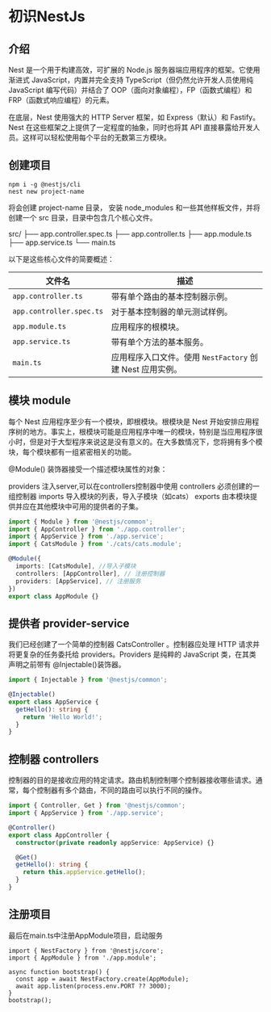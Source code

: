 # 初识NestJs

## 介绍
Nest 是一个用于构建高效，可扩展的 Node.js 服务器端应用程序的框架。它使用渐进式 JavaScript，内置并完全支持 TypeScript（但仍然允许开发人员使用纯 JavaScript 编写代码）并结合了 OOP（面向对象编程），FP（函数式编程）和 FRP（函数式响应编程）的元素。

在底层，Nest 使用强大的 HTTP Server 框架，如 Express（默认）和 Fastify。Nest 在这些框架之上提供了一定程度的抽象，同时也将其 API 直接暴露给开发人员。这样可以轻松使用每个平台的无数第三方模块。

## 创建项目

```
npm i -g @nestjs/cli
nest new project-name
```

将会创建 project-name 目录， 安装 node_modules 和一些其他样板文件，并将创建一个 src 目录，目录中包含几个核心文件。

src/
├── app.controller.spec.ts
├── app.controller.ts
├── app.module.ts
├── app.service.ts
└── main.ts

以下是这些核心文件的简要概述：

| 文件名                    | 描述                                                         |
|-------------------------|------------------------------------------------------------|
| `app.controller.ts`      | 带有单个路由的基本控制器示例。                               |
| `app.controller.spec.ts` | 对于基本控制器的单元测试样例。                               |
| `app.module.ts`          | 应用程序的根模块。                                           |
| `app.service.ts`         | 带有单个方法的基本服务。                                     |
| `main.ts`                | 应用程序入口文件。使用 `NestFactory` 创建 Nest 应用实例。     |

## 模块 module

每个 Nest 应用程序至少有一个模块，即根模块。根模块是 Nest 开始安排应用程序树的地方。事实上，根模块可能是应用程序中唯一的模块，特别是当应用程序很小时，但是对于大型程序来说这是没有意义的。在大多数情况下，您将拥有多个模块，每个模块都有一组紧密相关的功能。

@Module() 装饰器接受一个描述模块属性的对象：

providers	注入server,可以在controllers控制器中使用
controllers	必须创建的一组控制器
imports	导入模块的列表，导入子模块（如cats）
exports	由本模块提供并应在其他模块中可用的提供者的子集。

```app.module.ts
import { Module } from '@nestjs/common';
import { AppController } from './app.controller';
import { AppService } from './app.service';
import { CatsModule } from './cats/cats.module';

@Module({
  imports: [CatsModule], //导入子模块
  controllers: [AppController], // 注册控制器
  providers: [AppService], // 注册服务
})
export class AppModule {}
```

## 提供者 provider-service

我们已经创建了一个简单的控制器 CatsController 。控制器应处理 HTTP 请求并将更复杂的任务委托给 providers。Providers 是纯粹的 JavaScript 类，在其类声明之前带有 @Injectable()装饰器。

```app.server.ts
import { Injectable } from '@nestjs/common';

@Injectable()
export class AppService {
  getHello(): string {
    return 'Hello World!';
  }
}

```


## 控制器 controllers

控制器的目的是接收应用的特定请求。路由机制控制哪个控制器接收哪些请求。通常，每个控制器有多个路由，不同的路由可以执行不同的操作。

```app.controller.ts
import { Controller, Get } from '@nestjs/common';
import { AppService } from './app.service';

@Controller()
export class AppController {
  constructor(private readonly appService: AppService) {}

  @Get()
  getHello(): string {
    return this.appService.getHello();
  }
}
```

## 注册项目

最后在main.ts中注册AppModule项目，启动服务

```
import { NestFactory } from '@nestjs/core';
import { AppModule } from './app.module';

async function bootstrap() {
  const app = await NestFactory.create(AppModule);
  await app.listen(process.env.PORT ?? 3000);
}
bootstrap();
```
